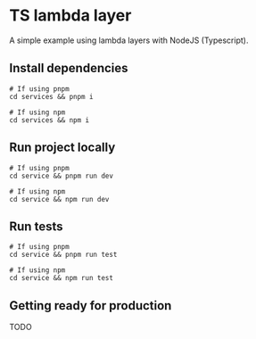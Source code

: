 # TS lambda layer

A simple example using lambda layers with NodeJS (Typescript).

## Install dependencies

```shell
# If using pnpm
cd services && pnpm i

# If using npm
cd services && npm i
```

## Run project locally

```shell
# If using pnpm
cd service && pnpm run dev

# If using npm
cd service && npm run dev
```

## Run tests

```shell
# If using pnpm
cd service && pnpm run test

# If using npm
cd service && npm run test
```

## Getting ready for production

TODO

